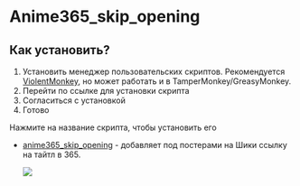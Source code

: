 # Anime365_skip_opening
## Как установить?
1. Установить менеджер пользовательских скриптов. Рекомендуется [ViolentMonkey](https://violentmonkey.github.io/), но может работать и в TamperMonkey/GreasyMonkey.
2. Перейти по ссылке для установки скрипта
3. Согласиться с установкой
4. Готово

Нажмите на название скрипта, чтобы установить его
* [anime365_skip_opening](https://github.com/Lo373883/anime365_skip_opening/blob/main/anime_skip_script.js) - добавляет под постерами на Шики ссылку на тайтл в 365.

   ![]([./screenshots/anime365-links.png](https://github.com/Lo373883/anime365_skip_opening/blob/main/screenshots/%D0%A1%D0%BD%D0%B8%D0%BC%D0%BE%D0%BA%20%D1%8D%D0%BA%D1%80%D0%B0%D0%BD%D0%B0%202025-08-20%20104047.png))
